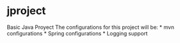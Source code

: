 # jproject
Basic Java Proyect
The configurations for this project will be:
	* mvn configurations
	* Spring configurations
    * Logging support
